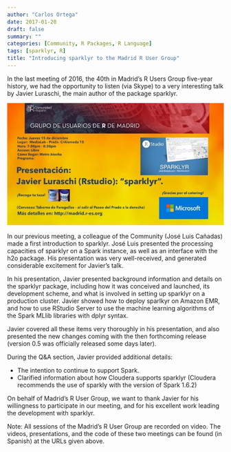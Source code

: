 ```yaml
---
author: "Carlos Ortega"
date: 2017-01-20
draft: false
summary: ""
categories: [Community, R Packages, R Language]
tags: [sparklyr, R]
title: "Introducing sparklyr to the Madrid R User Group"
---
```


In the last meeting of 2016, the 40th in Madrid’s R Users Group five-year history, we had the opportunity to listen (via Skype) to a very interesting talk by Javier Luraschi, the main author of the package sparklyr.

![](images/madrid_advert.png)

In our previous meeting, a colleague of the Community (José Luis Cañadas) made a first introduction to sparklyr. José Luis presented the processing capacities of sparklyr on a Spark instance, as well as an interface with the h2o package. His presentation was very well-received, and generated considerable excitement for Javier’s talk.

In his presentation, Javier presented background information and details on the sparklyr package, including how it was conceived and launched, its development scheme, and what is involved in setting up sparklyr on a production cluster. Javier showed how to deploy sparlkyr on Amazon EMR, and how to use RStudio Server to use the machine learning algorithms of the Spark MLlib libraries with dplyr syntax.

Javier covered all these items very thoroughly in his presentation, and also presented the new changes coming with the then forthcoming release (version 0.5 was officially released some days later).

During the Q&A section, Javier provided additional details:
* The intention to continue to support Spark.
* Clarified information about how Cloudera supports sparklyr (Cloudera recommends the use of sparkly with the version of Spark 1.6.2)
 
On behalf of Madrid’s R User Group, we want to thank Javier for his willingness to participate in our meeting, and for his excellent work leading the development with sparklyr.

Note: All sessions of the Madrid’s R User Group are recorded on video. The videos, presentations, and the code of these two meetings can be found (in Spanish) at the URLs given above.
